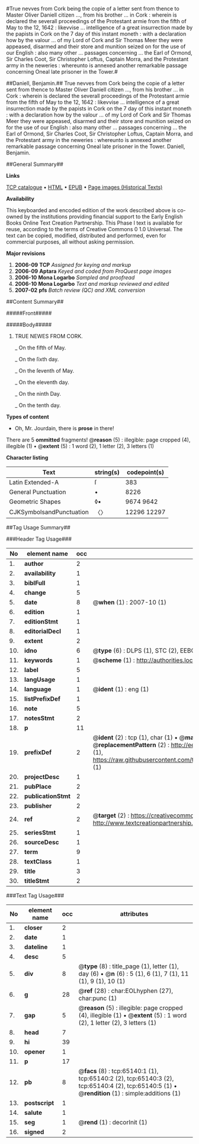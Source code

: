#True nevves from Cork being the copie of a letter sent from thence to Master Oliver Daniell citizen ..., from his brother ... in Cork : wherein is declared the severall proceedings of the Protestant armie from the fifth of May to the 12, 1642 : likevvise ... intelligence of a great insurrection made by the papists in Cork on the 7 day of this instant moneth : with a declaration how by the valour ... of my Lord of Cork and Sir Thomas Meer they were appeased, disarmed and their store and munition seized on for the use of our English : also many other ... passages concerning ... the Earl of Ormond, Sir Charles Coot, Sir Christopher Loftus, Captain Morra, and the Protestant army in the neweries : whereunto is annexed another remarkable passage concerning Oneal late prisoner in the Tower.#

##Daniell, Benjamin.##
True nevves from Cork being the copie of a letter sent from thence to Master Oliver Daniell citizen ..., from his brother ... in Cork : wherein is declared the severall proceedings of the Protestant armie from the fifth of May to the 12, 1642 : likevvise ... intelligence of a great insurrection made by the papists in Cork on the 7 day of this instant moneth : with a declaration how by the valour ... of my Lord of Cork and Sir Thomas Meer they were appeased, disarmed and their store and munition seized on for the use of our English : also many other ... passages concerning ... the Earl of Ormond, Sir Charles Coot, Sir Christopher Loftus, Captain Morra, and the Protestant army in the neweries : whereunto is annexed another remarkable passage concerning Oneal late prisoner in the Tower.
Daniell, Benjamin.

##General Summary##

**Links**

[TCP catalogue](http://www.ota.ox.ac.uk/tcp/)  • 
[HTML](http://tei.it.ox.ac.uk/tcp/Texts-HTML/free/A36/A36415.html)  • 
[EPUB](http://tei.it.ox.ac.uk/tcp/Texts-EPUB/free/A36/A36415.epub) • 
[Page images (Historical Texts)](https://data.historicaltexts.jisc.ac.uk/view?pubId=eebo-12646391e&pageId=eebo-12646391e-65140-1)

**Availability**

This keyboarded and encoded edition of the
	       work described above is co-owned by the institutions
	       providing financial support to the Early English Books
	       Online Text Creation Partnership. This Phase I text is
	       available for reuse, according to the terms of Creative
	       Commons 0 1.0 Universal. The text can be copied,
	       modified, distributed and performed, even for
	       commercial purposes, all without asking permission.

**Major revisions**

1. __2006-09__ __TCP__ *Assigned for keying and markup*
1. __2006-09__ __Aptara__ *Keyed and coded from ProQuest page images*
1. __2006-10__ __Mona Logarbo__ *Sampled and proofread*
1. __2006-10__ __Mona Logarbo__ *Text and markup reviewed and edited*
1. __2007-02__ __pfs__ *Batch review (QC) and XML conversion*

##Content Summary##

#####Front#####

#####Body#####

1. TRUE NEWES
FROM
CORK.

    _ On the fifth of May.

    _ On the ſixth day.

    _ On the ſeventh of May.

    _ On the eleventh day.

    _ On the ninth Day.

    _ On the tenth day.

**Types of content**

  * Oh, Mr. Jourdain, there is **prose** in there!

There are 5 **ommitted** fragments! 
 @__reason__ (5) : illegible: page cropped (4), illegible (1)  •  @__extent__ (5) : 1 word (2), 1 letter (2), 3 letters (1)

**Character listing**


|Text|string(s)|codepoint(s)|
|---|---|---|
|Latin Extended-A|ſ|383|
|General Punctuation|•|8226|
|Geometric Shapes|◊▪|9674 9642|
|CJKSymbolsandPunctuation|〈〉|12296 12297|

##Tag Usage Summary##

###Header Tag Usage###

|No|element name|occ|attributes|
|---|---|---|---|
|1.|__author__|2||
|2.|__availability__|1||
|3.|__biblFull__|1||
|4.|__change__|5||
|5.|__date__|8| @__when__ (1) : 2007-10 (1)|
|6.|__edition__|1||
|7.|__editionStmt__|1||
|8.|__editorialDecl__|1||
|9.|__extent__|2||
|10.|__idno__|6| @__type__ (6) : DLPS (1), STC (2), EEBO-CITATION (1), OCLC (1), VID (1)|
|11.|__keywords__|1| @__scheme__ (1) : http://authorities.loc.gov/ (1)|
|12.|__label__|5||
|13.|__langUsage__|1||
|14.|__language__|1| @__ident__ (1) : eng (1)|
|15.|__listPrefixDef__|1||
|16.|__note__|5||
|17.|__notesStmt__|2||
|18.|__p__|11||
|19.|__prefixDef__|2| @__ident__ (2) : tcp (1), char (1)  •  @__matchPattern__ (2) : ([0-9\-]+):([0-9IVX]+) (1), (.+) (1)  •  @__replacementPattern__ (2) : http://eebo.chadwyck.com/downloadtiff?vid=$1&page=$2 (1), https://raw.githubusercontent.com/textcreationpartnership/Texts/master/tcpchars.xml#$1 (1)|
|20.|__projectDesc__|1||
|21.|__pubPlace__|2||
|22.|__publicationStmt__|2||
|23.|__publisher__|2||
|24.|__ref__|2| @__target__ (2) : https://creativecommons.org/publicdomain/zero/1.0/ (1), http://www.textcreationpartnership.org/docs/. (1)|
|25.|__seriesStmt__|1||
|26.|__sourceDesc__|1||
|27.|__term__|9||
|28.|__textClass__|1||
|29.|__title__|3||
|30.|__titleStmt__|2||


###Text Tag Usage###

|No|element name|occ|attributes|
|---|---|---|---|
|1.|__closer__|2||
|2.|__date__|1||
|3.|__dateline__|1||
|4.|__desc__|5||
|5.|__div__|8| @__type__ (8) : title_page (1), letter (1), day (6)  •  @__n__ (6) : 5 (1), 6 (1), 7 (1), 11 (1), 9 (1), 10 (1)|
|6.|__g__|28| @__ref__ (28) : char:EOLhyphen (27), char:punc (1)|
|7.|__gap__|5| @__reason__ (5) : illegible: page cropped (4), illegible (1)  •  @__extent__ (5) : 1 word (2), 1 letter (2), 3 letters (1)|
|8.|__head__|7||
|9.|__hi__|39||
|10.|__opener__|1||
|11.|__p__|17||
|12.|__pb__|8| @__facs__ (8) : tcp:65140:1 (1), tcp:65140:2 (2), tcp:65140:3 (2), tcp:65140:4 (2), tcp:65140:5 (1)  •  @__rendition__ (1) : simple:additions (1)|
|13.|__postscript__|1||
|14.|__salute__|1||
|15.|__seg__|1| @__rend__ (1) : decorInit (1)|
|16.|__signed__|2||
